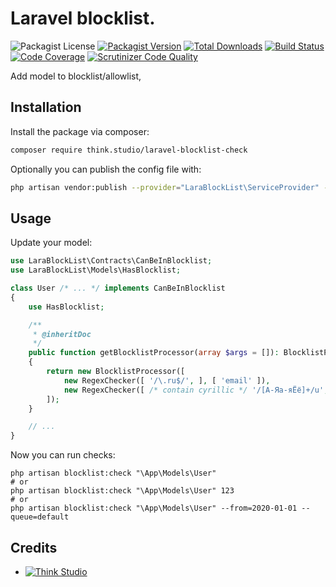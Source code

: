 # Laravel blocklist.

![Packagist License](https://img.shields.io/packagist/l/think.studio/laravel-blocklist-check?color=%234dc71f)
[![Packagist Version](https://img.shields.io/packagist/v/think.studio/laravel-blocklist-check)](https://packagist.org/packages/think.studio/laravel-blocklist-check)
[![Total Downloads](https://img.shields.io/packagist/dt/think.studio/laravel-blocklist-check)](https://packagist.org/packages/think.studio/laravel-blocklist-check)
[![Build Status](https://scrutinizer-ci.com/g/dev-think-one/laravel-blocklist-check/badges/build.png?b=main)](https://scrutinizer-ci.com/g/dev-think-one/laravel-blocklist-check/build-status/main)
[![Code Coverage](https://scrutinizer-ci.com/g/dev-think-one/laravel-blocklist-check/badges/coverage.png?b=main)](https://scrutinizer-ci.com/g/dev-think-one/laravel-blocklist-check/?branch=main)
[![Scrutinizer Code Quality](https://scrutinizer-ci.com/g/dev-think-one/laravel-blocklist-check/badges/quality-score.png?b=main)](https://scrutinizer-ci.com/g/dev-think-one/laravel-blocklist-check/?branch=main)

Add model to blocklist/allowlist,

## Installation

Install the package via composer:

```bash
composer require think.studio/laravel-blocklist-check
```

Optionally you can publish the config file with:

```bash
php artisan vendor:publish --provider="LaraBlockList\ServiceProvider" --tag="config"
```

## Usage

Update your model:

```php
use LaraBlockList\Contracts\CanBeInBlocklist;
use LaraBlockList\Models\HasBlocklist;

class User /* ... */ implements CanBeInBlocklist
{
    use HasBlocklist;

    /**
     * @inheritDoc
     */
    public function getBlocklistProcessor(array $args = []): BlocklistProcessor
    {
        return new BlocklistProcessor([
            new RegexChecker([ '/\.ru$/', ], [ 'email' ]),
            new RegexChecker([ /* contain cyrillic */ '/[А-Яа-яЁё]+/u', ], [ 'name', ]),
        ]);
    }

    // ...
}
```

Now you can run checks:

```shell
php artisan blocklist:check "\App\Models\User"
# or
php artisan blocklist:check "\App\Models\User" 123
# or
php artisan blocklist:check "\App\Models\User" --from=2020-01-01 --queue=default
```

## Credits

- [![Think Studio](https://yaroslawww.github.io/images/sponsors/packages/logo-think-studio.png)](https://think.studio/) 